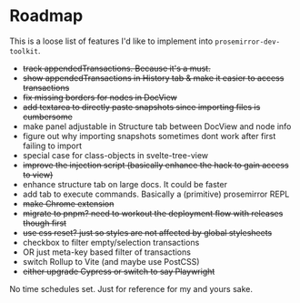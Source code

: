 # Roadmap

This is a loose list of features I'd like to implement into `prosemirror-dev-toolkit`.

- ~~track appendedTransactions. Because it's a must.~~
- ~~show appendedTransactions in History tab & make it easier to access transactions~~
- ~~fix missing borders for nodes in DocView~~
- ~~add textarea to directly paste snapshots since importing files is cumbersome~~
- make panel adjustable in Structure tab between DocView and node info
- figure out why importing snapshots sometimes dont work after first failing to import
- special case for class-objects in svelte-tree-view
- ~~improve the injection script (basically enhance the hack to gain access to view)~~
- enhance structure tab on large docs. It could be faster
- add tab to execute commands. Basically a (primitive) prosemirror REPL
- ~~make Chrome extension~~
- ~~migrate to pnpm? need to workout the deployment flow with releases though first~~
- ~~use css reset? just so styles are not affected by global stylesheets~~
- checkbox to filter empty/selection transactions
- OR just meta-key based filter of transactions
- switch Rollup to Vite (and maybe use PostCSS)
- ~~either upgrade Cypress or switch to say Playwright~~

No time schedules set. Just for reference for my and yours sake.
